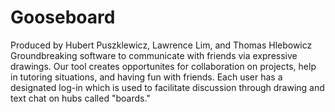 Gooseboard
==========
Produced by Hubert Puszklewicz, Lawrence Lim, and Thomas Hlebowicz
Groundbreaking software to communicate with friends via expressive drawings. 
Our tool creates opportunites for collaboration on projects, help in tutoring situations, and having fun with friends. Each user has a designated log-in which is used to facilitate discussion through drawing and text chat on hubs called "boards."